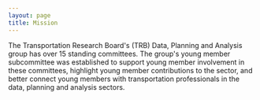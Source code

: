 ```yaml
---
layout: page
title: Mission
---
```


The Transportation Research Board's (TRB) Data, Planning and Analysis group has over 15 standing committees. The group's young member subcommittee was established to support young member involvement in these committees, highlight young member contributions to the sector, and better connect young members with transportation professionals in the data, planning and analysis sectors.
